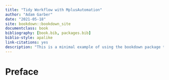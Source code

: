 ```yaml
--- 
title: "Tidy Workflow with MplusAutomation"
author: "Adam Garber"
date: "2021-05-18"
site: bookdown::bookdown_site
documentclass: book
bibliography: [book.bib, packages.bib]
biblio-style: apalike
link-citations: yes
description: "This is a minimal example of using the bookdown package to write a book. The output format for this example is bookdown::gitbook."
---
```


# Preface



